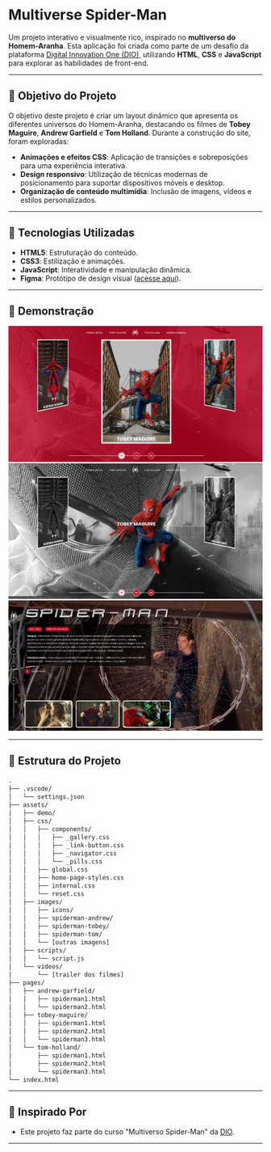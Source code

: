 
# **Multiverse Spider-Man**

Um projeto interativo e visualmente rico, inspirado no **multiverso do Homem-Aranha**. Esta aplicação foi criada como parte de um desafio da plataforma [Digital Innovation One (DIO)](https://www.dio.me/), utilizando **HTML**, **CSS** e **JavaScript** para explorar as habilidades de front-end.

---

## **🎯 Objetivo do Projeto**
O objetivo deste projeto é criar um layout dinâmico que apresenta os diferentes universos do Homem-Aranha, destacando os filmes de **Tobey Maguire**, **Andrew Garfield** e **Tom Holland**. Durante a construção do site, foram exploradas:
- **Animações e efeitos CSS**: Aplicação de transições e sobreposições para uma experiência interativa.
- **Design responsivo**: Utilização de técnicas modernas de posicionamento para suportar dispositivos móveis e desktop.
- **Organização de conteúdo multimídia**: Inclusão de imagens, vídeos e estilos personalizados.

---

## **🚀 Tecnologias Utilizadas**
- **HTML5**: Estruturação do conteúdo.
- **CSS3**: Estilização e animações.
- **JavaScript**: Interatividade e manipulação dinâmica.
- **Figma**: Protótipo de design visual ([acesse aqui](https://www.figma.com/file/GjvdE0uob68X6pEHqw2pY8/Multiverse-Spider-Man)).

---

## **🎥 Demonstração**

![Demonstração da página](/assets/demo/demo-image.png)
![Demonstração da página](/assets/demo/demo-image1.png)
![Demonstração da página](/assets/demo/demo-image2.png)

---

## **📂 Estrutura do Projeto**
```plaintext
.
├── .vscode/
│   └── settings.json
├── assets/
│   ├── demo/
│   ├── css/
│   │   ├── components/
│   │   │   ├── _gallery.css
│   │   │   ├── _link-button.css
│   │   │   ├── _navigator.css
│   │   │   └── _pills.css
│   │   ├── global.css
│   │   ├── home-page-styles.css
│   │   ├── internal.css
│   │   └── reset.css
│   ├── images/
│   │   ├── icons/
│   │   ├── spiderman-andrew/
│   │   ├── spiderman-tobey/
│   │   ├── spiderman-tom/
│   │   └── [outras imagens]
│   ├── scripts/
│   │   └── script.js
│   └── videos/
│       └── [trailer dos filmes]
├── pages/
│   ├── andrew-garfield/
│   │   ├── spiderman1.html
│   │   └── spiderman2.html
│   ├── tobey-maguire/
│   │   ├── spiderman1.html
│   │   ├── spiderman2.html
│   │   └── spiderman3.html
│   └── tom-holland/
│       ├── spiderman1.html
│       ├── spiderman2.html
│       └── spiderman3.html
└── index.html
```

---

## **🌟 Inspirado Por**
- Este projeto faz parte do curso "Multiverso Spider-Man" da [DIO](https://www.dio.me/).

---
